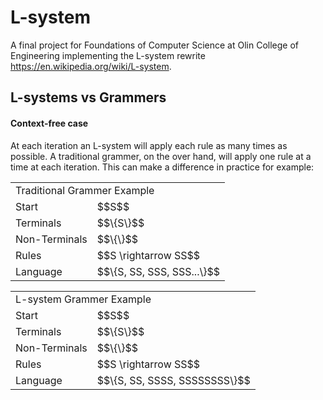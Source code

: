 # L-system
A final project for Foundations of Computer Science at Olin College of Engineering implementing the L-system rewrite https://en.wikipedia.org/wiki/L-system.


## L-systems vs Grammers

#### Context-free case
At each iteration an L-system will apply each rule as many times as possible. A traditional grammer, on the over hand, will apply one rule at a time at each iteration. This can make a difference in practice for example: 

<table>
    <td colspan="2">Traditional Grammer Example</td>
  <tr>
    <td>Start</td>
    <td>$$S$$</td>
  </tr>
   <tr>
    <td>Terminals</td>
    <td>$$\{S\}$$</td>
  </tr>
  <tr>
    <td>Non-Terminals</td>
    <td>$$\{\}$$ </td>
  </tr>
  <tr>
    <td>Rules</td>
    <td> $$S \rightarrow SS$$ </td>
  </tr>
     <tr>
    <td>Language</td>
    <td>$$\{S, SS, SSS, SSS...\}$$</td>
  </tr>
</table>


<table>
    <td colspan="2">L-system Grammer Example</td>
  <tr>
    <td>Start</td>
    <td>$$S$$</td>
  </tr>
   <tr>
    <td>Terminals</td>
    <td>$$\{S\}$$</td>
  </tr>
  <tr>
    <td>Non-Terminals</td>
    <td>$$\{\}$$ </td>
  </tr>
  <tr>
    <td>Rules</td>
    <td> $$S \rightarrow SS$$ </td>
  </tr>
     <tr>
    <td>Language</td>
    <td>$$\{S, SS, SSSS, SSSSSSSS\}$$</td>
  </tr>
</table>
